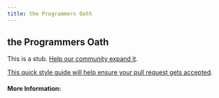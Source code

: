 ```yaml
---
title: the Programmers Oath
---
```


## the Programmers Oath

This is a stub. [Help our community expand it](https://github.com/freeCodeCamp/guide-articles/tree/master/articles/Ethics/The-Programmers-Oath/index.md).

[This quick style guide will help ensure your pull request gets accepted](https://github.com/freeCodeCamp/guide-articles/blob/master/README.md).

<!-- The article goes here, in GitHub-flavored Markdown. Feel free to add YouTube videos, images, and CodePen/JSBin embeds  -->

#### More Information:
<!-- Please add any articles you think might be helpful to read before writing the article -->


